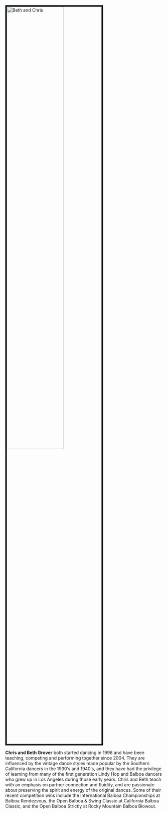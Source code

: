 <img src="/images/instructors.jpg" alt="Beth and Chris" style="width: 60%; border: 5px solid"/>

__Chris and Beth Grover__ both started dancing in 1998 and have been teaching, competing and performing together since 2004. They are influenced by the vintage dance styles made popular by the Southern California dancers in the 1930′s and 1940′s, and they have had the privilege of learning from many of the first generation Lindy Hop and Balboa dancers who grew up in Los Angeles during those early years. Chris and Beth teach with an emphasis on partner connection and fluidity, and are passionate about preserving the spirit and energy of the original dances. Some of their recent competition wins include the International Balboa Championships at Balboa Rendezvous, the Open Balboa & Swing Classic at California Balboa Classic, and the Open Balboa Strictly at Rocky Mountain Balboa Blowout.
